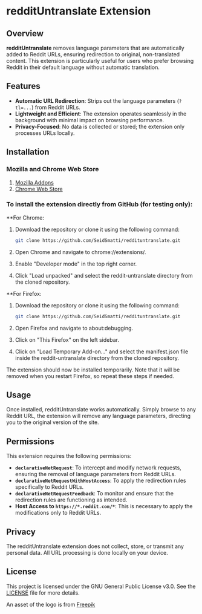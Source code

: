 
# redditUntranslate Extension

## Overview

**redditUntranslate** removes language parameters that are automatically added to Reddit URLs, ensuring redirection to original, non-translated content. This extension is particularly useful for users who prefer browsing Reddit in their default language without automatic translation.

## Features

- **Automatic URL Redirection**: Strips out the language parameters (`?tl=...`) from Reddit URLs.
- **Lightweight and Efficient**: The extension operates seamlessly in the background with minimal impact on browsing performance.
- **Privacy-Focused**: No data is collected or stored; the extension only processes URLs locally.

## Installation

### Mozilla and Chrome Web Store
1. [Mozilla Addons](https://addons.mozilla.org/addon/reddituntranslate/)
2. [Chrome Web Store](https://chromewebstore.google.com/detail/reddit-untranslate/eninkmbmgkpkcelmohdlgldafpkfpnaf)

### To install the extension directly from GitHub (for testing only):
**For Chrome:
1. Download the repository or clone it using the following command:

   ```sh
   git clone https://github.com/SeidSmatti/reddituntranslate.git
   ```


2. Open Chrome and navigate to chrome://extensions/.
3. Enable "Developer mode" in the top right corner.
4. Click "Load unpacked" and select the reddit-untranslate directory from the cloned repository.

**For Firefox:

1. Download the repository or clone it using the following command:
   ```sh
   git clone https://github.com/SeidSmatti/reddituntranslate.git
   ```

1. Open Firefox and navigate to about:debugging.
2. Click on "This Firefox" on the left sidebar.
3. Click on "Load Temporary Add-on..." and select the manifest.json file inside the reddit-untranslate directory from the cloned repository.

The extension should now be installed temporarily. Note that it will be removed when you restart Firefox, so repeat these steps if needed.

## Usage

Once installed, redditUntranslate works automatically. Simply browse to any Reddit URL, the extension will remove any language parameters, directing you to the original version of the site.

## Permissions

This extension requires the following permissions:

- **`declarativeNetRequest`**: To intercept and modify network requests, ensuring the removal of language parameters from Reddit URLs.
- **`declarativeNetRequestWithHostAccess`**: To apply the redirection rules specifically to Reddit URLs.
- **`declarativeNetRequestFeedback`**: To monitor and ensure that the redirection rules are functioning as intended.
- **Host Access to `https://*.reddit.com/*`**: This is necessary to apply the modifications only to Reddit URLs.

## Privacy

The redditUntranslate extension does not collect, store, or transmit any personal data. All URL processing is done locally on your device.


## License

This project is licensed under the GNU General Public License v3.0. See the [LICENSE](LICENSE) file for more details.

An asset of the logo is from [Freepik](https://fr.freepik.com/)



